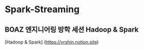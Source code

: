 # Spark-Streaming

## BOAZ 엔지니어링 방학 세션 Hadoop & Spark

[Hadoop & Spark] (https://yrshin.notion.site)

